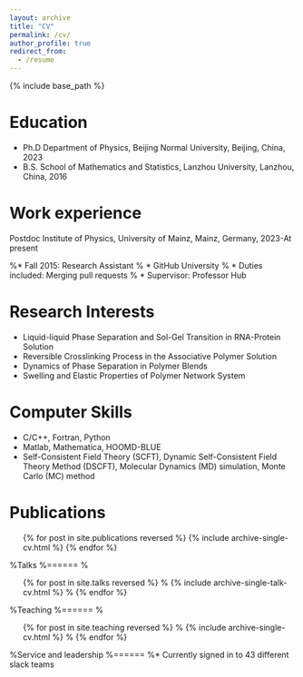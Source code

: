 ```yaml
---
layout: archive
title: "CV"
permalink: /cv/
author_profile: true
redirect_from:
  - /resume
---
```


{% include base_path %}

Education
======
* Ph.D Department of Physics, Beijing Normal University, Beijing, China, 2023
* B.S. School of Mathematics and Statistics, Lanzhou University, Lanzhou, China, 2016

Work experience
======
Postdoc Institute of Physics, University of Mainz, Mainz, Germany, 2023-At present

%* Fall 2015: Research Assistant
%  * GitHub University
%  * Duties included: Merging pull requests
%  * Supervisor: Professor Hub

Research Interests
======
* Liquid-liquid Phase Separation and Sol-Gel Transition in RNA-Protein Solution
* Reversible Crosslinking Process in the Associative Polymer Solution
* Dynamics of Phase Separation in Polymer Blends
* Swelling and Elastic Properties of Polymer Network System

Computer Skills
======
* C/C++, Fortran, Python
* Matlab, Mathematica, HOOMD-BLUE
* Self-Consistent Field Theory (SCFT), Dynamic Self-Consistent Field Theory Method (DSCFT), Molecular Dynamics (MD) simulation, Monte Carlo (MC) method

Publications
======
  <ul>{% for post in site.publications reversed %}
    {% include archive-single-cv.html %}
  {% endfor %}</ul>
  
%Talks
%======
%  <ul>{% for post in site.talks reversed %}
%    {% include archive-single-talk-cv.html  %}
%  {% endfor %}</ul>
  
%Teaching
%======
%  <ul>{% for post in site.teaching reversed %}
%    {% include archive-single-cv.html %}
%  {% endfor %}</ul>
  
%Service and leadership
%======
%* Currently signed in to 43 different slack teams
